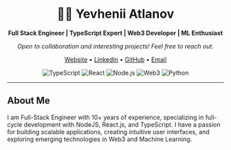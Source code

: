 <h1 align="center">👨‍💻 Yevhenii Atlanov</h1>
<p align="center"><b>Full Stack Engineer | TypeScript Expert | Web3 Developer | ML Enthusiast</b></p>

<p align="center">
  <i>Open to collaboration and interesting projects! Feel free to reach out.</i>
</p>

<p align="center">
  <a href="https://atlanov.me">Website</a> •
  <a href="https://www.linkedin.com/in/yevhenii-atlanov/">LinkedIn</a> •
  <a href="https://github.com/yevgenatlanov">GitHub</a> •
  <a href="mailto:[me@atlanov.me]">Email</a>
</p>


<div align="center">

![TypeScript](https://img.shields.io/badge/-TypeScript-3178C6?style=flat-square&logo=typescript&logoColor=white)
![React](https://img.shields.io/badge/-React-61DAFB?style=flat-square&logo=react&logoColor=black)
![Node.js](https://img.shields.io/badge/-Node.js-339933?style=flat-square&logo=nodedotjs&logoColor=white)
![Web3](https://img.shields.io/badge/-Web3-F16822?style=flat-square&logo=web3dotjs&logoColor=white)
![Python](https://img.shields.io/badge/-Python-3776AB?style=flat-square&logo=python&logoColor=white)

</div>

---

## About Me

I am Full-Stack Engineer with 10+ years of experience, specializing in full-cycle development with NodeJS, React.js, and TypeScript. I have a passion for building scalable applications, creating intuitive user interfaces, and exploring emerging technologies in Web3 and Machine Learning.

